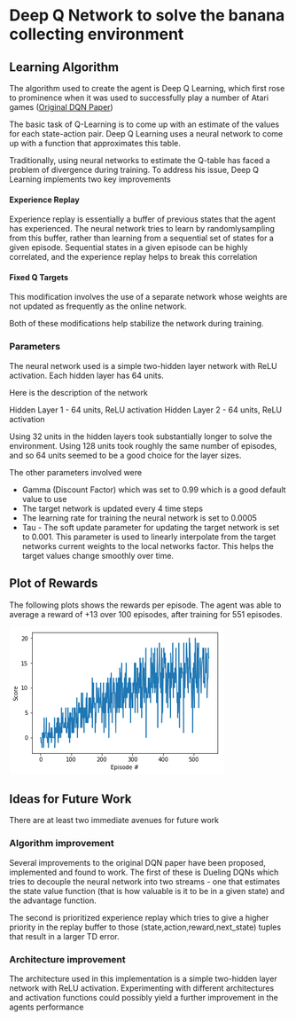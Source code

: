 # Deep Q Network to solve the banana collecting environment

## Learning Algorithm

The algorithm used to create the agent is Deep Q Learning, which first rose to prominence when it was used to successfully play a number of Atari games ([Original DQN Paper](https://deepmind.com/research/dqn/))

The basic task of Q-Learning is to come up with an estimate of the values for each state-action pair. Deep Q Learning uses a neural network to come up with a function that approximates this table. 

Traditionally, using neural networks to estimate the Q-table has faced a problem of divergence during training. To address his issue, Deep Q Learning implements two key improvements

#### Experience Replay
Experience replay is essentially a buffer of previous states that the agent has experienced. The neural network tries to learn by randomlysampling from this buffer, rather than learning from a sequential set of states for a given episode. Sequential states in a given episode can be highly correlated, and the experience replay helps to break this correlation

#### Fixed Q Targets
This modification involves the use of a separate network whose weights are not updated as frequently as the online network.

Both of these modifications help stabilize the network during training.

### Parameters
The neural network used is a simple two-hidden layer network with ReLU activation. Each hidden layer has 64 units.

Here is the description of the network

Hidden Layer 1 - 64 units, ReLU activation
Hidden Layer 2 - 64 units, ReLU activation

Using 32 units in the hidden layers took substantially longer to solve the environment. Using 128 units took roughly the same number of episodes, and so 64 units seemed to be a good choice for the layer sizes. 

The other parameters involved were
* Gamma (Discount Factor) which was set to 0.99 which is a good default value to use
* The target network is updated every 4 time steps
* The learning rate for training the neural network is set to 0.0005
* Tau - The soft update parameter for updating the target network is set to 0.001. This parameter is used to linearly interpolate from the target networks current weights to the local networks factor. This helps the target values change smoothly over time.



## Plot of Rewards

The following plots shows the rewards per episode. The agent was able to average a reward of +13 over 100 episodes, after training for 551 episodes.

![score graph](score_graph.png)


## Ideas for Future Work

There are at least two immediate avenues for future work

### Algorithm improvement
Several improvements to the original DQN paper have been proposed, implemented and found to work. The first of these is Dueling DQNs which tries to decouple the neural network into two streams - one that estimates the state value function (that is how valuable is it to be in a given state) and the advantage function.

The second is prioritized experience replay which tries to give a higher priority in the replay buffer to those (state,action,reward,next_state) tuples that result in a larger TD error.

### Architecture improvement
The architecture used in this implementation is a simple two-hidden layer network with ReLU activation. Experimenting with different architectures and activation functions could possibly yield a further improvement in the agents performance